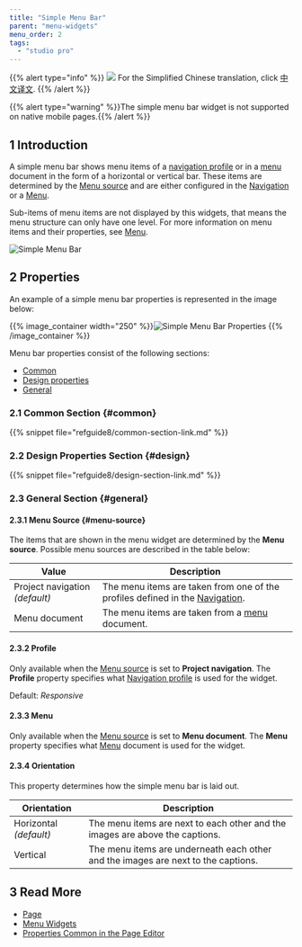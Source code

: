 ```yaml
---
title: "Simple Menu Bar"
parent: "menu-widgets"
menu_order: 2
tags:
  - "studio pro"
---
```


{{% alert type="info" %}}
<img src="attachments/chinese-translation/china.png" style="display: inline-block; margin: 0" /> For the Simplified Chinese translation, click [中文译文](https://cdn.mendix.tencent-cloud.com/documentation/refguide8/simple-menu-bar.pdf).
{{% /alert %}}

{{% alert type="warning" %}}The simple menu bar widget is not supported on native mobile pages.{{% /alert %}}

## 1 Introduction

A simple menu bar shows menu items of a [navigation profile](navigation#profiles) or in a [menu](menu) document in the form of a horizontal or vertical bar. These items are determined by the [Menu source](#menu-source) and are either configured in the [Navigation](navigation) or a [Menu](menu).

Sub-items of menu items are not displayed by this widgets, that means the menu structure can only have one level. For more information on menu items and their properties, see [Menu](menu).

![Simple Menu Bar](attachments/menu-widgets/simple-menu-bar.png)

## 2 Properties

An example of a simple menu bar properties is represented in the image below:

{{% image_container width="250" %}}![Simple Menu Bar Properties](attachments/menu-widgets/simple-menu-bar-properties.png)
{{% /image_container %}}

Menu bar properties consist of the following sections:

* [Common](#common)
* [Design properties](#design)
* [General](#general)

### 2.1 Common Section {#common}

{{% snippet file="refguide8/common-section-link.md" %}}

### 2.2 Design Properties Section {#design}

{{% snippet file="refguide8/design-section-link.md" %}}

### 2.3 General Section {#general}

#### 2.3.1 Menu Source {#menu-source}

The items that are shown in the menu widget are determined by the **Menu source**. Possible menu sources are described in the table below:

| Value                           | Description                                                                                |
| ------------------------------- | ------------------------------------------------------------------------------------------ |
| Project navigation  *(default)* | The menu items are taken from one of the profiles defined in the [Navigation](navigation). |
| Menu document                   | The menu items are taken from a [menu](menu) document.                                     |

#### 2.3.2 Profile

Only available when the [Menu source](#menu-source) is set to **Project navigation**. The **Profile** property specifies what [Navigation profile](navigation#profiles) is used for the widget.

Default: *Responsive*

#### 2.3.3 Menu

Only available when the [Menu source](#menu-source) is set to **Menu document**. The **Menu** property specifies what [Menu](menu) document is used for the widget.

#### 2.3.4 Orientation

This property determines how the simple menu bar is laid out.

| Orientation             | Description                                                                       |
| ----------------------- | --------------------------------------------------------------------------------- |
| Horizontal  *(default)* | The menu items are next to each other and the images are above the captions.      |
| Vertical                | The menu items are underneath each other and the images are next to the captions. |

## 3 Read More

* [Page](page)
* [Menu Widgets](menu-widgets)
* [Properties Common in the Page Editor](common-widget-properties)
